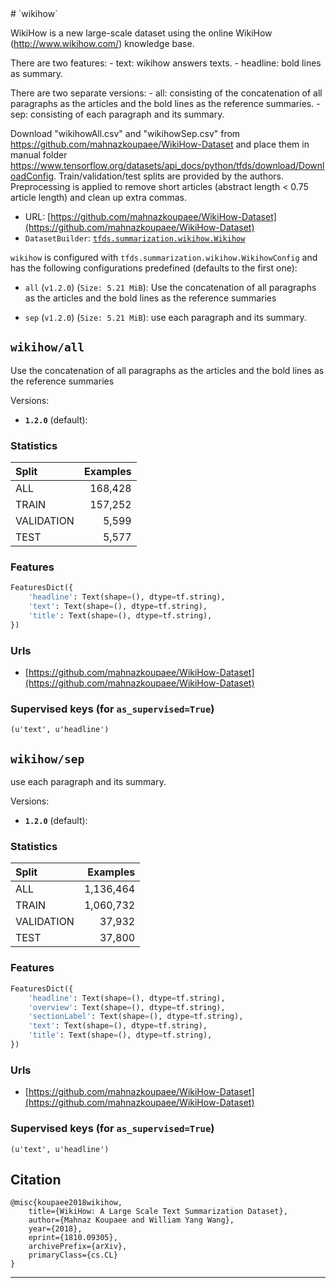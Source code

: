 <div itemscope itemtype="http://schema.org/Dataset">
  <div itemscope itemprop="includedInDataCatalog" itemtype="http://schema.org/DataCatalog">
    <meta itemprop="name" content="TensorFlow Datasets" />
  </div>
  <meta itemprop="name" content="wikihow" />
  <meta itemprop="description" content="&#10;WikiHow is a new large-scale dataset using the online WikiHow&#10;(http://www.wikihow.com/) knowledge base.&#10;&#10;There are two features:&#10;  - text: wikihow answers texts.&#10;  - headline: bold lines as summary.&#10;&#10;There are two separate versions:&#10;  - all: consisting of the concatenation of all paragraphs as the articles and&#10;         the bold lines as the reference summaries.&#10;  - sep: consisting of each paragraph and its summary.&#10;&#10;Download &quot;wikihowAll.csv&quot; and &quot;wikihowSep.csv&quot; from&#10;https://github.com/mahnazkoupaee/WikiHow-Dataset and place them in manual folder&#10;https://www.tensorflow.org/datasets/api_docs/python/tfds/download/DownloadConfig.&#10;Train/validation/test splits are provided by the authors.&#10;Preprocessing is applied to remove short articles&#10;(abstract length &lt; 0.75 article length) and clean up extra commas.&#10;&#10;&#10;To use this dataset:&#10;&#10;```python&#10;import tensorflow_datasets as tfds&#10;&#10;ds = tfds.load('wikihow', split='train')&#10;for ex in ds.take(4):&#10;  print(ex)&#10;```&#10;&#10;See [the guide](https://www.tensorflow.org/datasets/overview) for more&#10;informations on [tensorflow_datasets](https://www.tensorflow.org/datasets).&#10;&#10;" />
  <meta itemprop="url" content="https://www.tensorflow.org/datasets/catalog/wikihow" />
  <meta itemprop="sameAs" content="https://github.com/mahnazkoupaee/WikiHow-Dataset" />
  <meta itemprop="citation" content="&#10;@misc{koupaee2018wikihow,&#10;    title={WikiHow: A Large Scale Text Summarization Dataset},&#10;    author={Mahnaz Koupaee and William Yang Wang},&#10;    year={2018},&#10;    eprint={1810.09305},&#10;    archivePrefix={arXiv},&#10;    primaryClass={cs.CL}&#10;}&#10;" />
</div>
# `wikihow`

WikiHow is a new large-scale dataset using the online WikiHow
(http://www.wikihow.com/) knowledge base.

There are two features: - text: wikihow answers texts. - headline: bold lines as
summary.

There are two separate versions: - all: consisting of the concatenation of all
paragraphs as the articles and the bold lines as the reference summaries. - sep:
consisting of each paragraph and its summary.

Download "wikihowAll.csv" and "wikihowSep.csv" from
https://github.com/mahnazkoupaee/WikiHow-Dataset and place them in manual folder
https://www.tensorflow.org/datasets/api_docs/python/tfds/download/DownloadConfig.
Train/validation/test splits are provided by the authors. Preprocessing is
applied to remove short articles (abstract length < 0.75 article length) and
clean up extra commas.

*   URL:
    [https://github.com/mahnazkoupaee/WikiHow-Dataset](https://github.com/mahnazkoupaee/WikiHow-Dataset)
*   `DatasetBuilder`:
    [`tfds.summarization.wikihow.Wikihow`](https://github.com/tensorflow/datasets/tree/master/tensorflow_datasets/summarization/wikihow.py)

`wikihow` is configured with `tfds.summarization.wikihow.WikihowConfig` and has
the following configurations predefined (defaults to the first one):

*   `all` (`v1.2.0`) (`Size: 5.21 MiB`): Use the concatenation of all paragraphs
    as the articles and the bold lines as the reference summaries

*   `sep` (`v1.2.0`) (`Size: 5.21 MiB`): use each paragraph and its summary.

## `wikihow/all`

Use the concatenation of all paragraphs as the articles and the bold lines as
the reference summaries

Versions:

*   **`1.2.0`** (default):

### Statistics

Split      | Examples
:--------- | -------:
ALL        | 168,428
TRAIN      | 157,252
VALIDATION | 5,599
TEST       | 5,577

### Features
```python
FeaturesDict({
    'headline': Text(shape=(), dtype=tf.string),
    'text': Text(shape=(), dtype=tf.string),
    'title': Text(shape=(), dtype=tf.string),
})
```

### Urls

*   [https://github.com/mahnazkoupaee/WikiHow-Dataset](https://github.com/mahnazkoupaee/WikiHow-Dataset)

### Supervised keys (for `as_supervised=True`)
`(u'text', u'headline')`

## `wikihow/sep`
use each paragraph and its summary.

Versions:

*   **`1.2.0`** (default):

### Statistics

Split      | Examples
:--------- | --------:
ALL        | 1,136,464
TRAIN      | 1,060,732
VALIDATION | 37,932
TEST       | 37,800

### Features
```python
FeaturesDict({
    'headline': Text(shape=(), dtype=tf.string),
    'overview': Text(shape=(), dtype=tf.string),
    'sectionLabel': Text(shape=(), dtype=tf.string),
    'text': Text(shape=(), dtype=tf.string),
    'title': Text(shape=(), dtype=tf.string),
})
```

### Urls

*   [https://github.com/mahnazkoupaee/WikiHow-Dataset](https://github.com/mahnazkoupaee/WikiHow-Dataset)

### Supervised keys (for `as_supervised=True`)
`(u'text', u'headline')`

## Citation
```
@misc{koupaee2018wikihow,
    title={WikiHow: A Large Scale Text Summarization Dataset},
    author={Mahnaz Koupaee and William Yang Wang},
    year={2018},
    eprint={1810.09305},
    archivePrefix={arXiv},
    primaryClass={cs.CL}
}
```

--------------------------------------------------------------------------------
